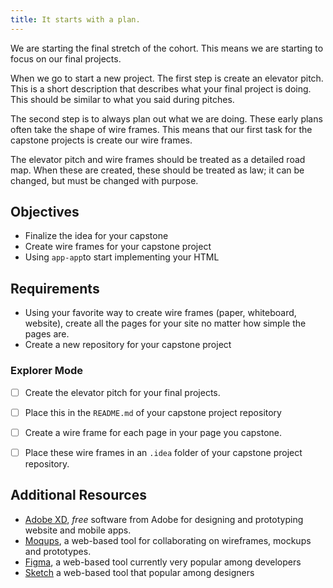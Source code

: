 ```yaml
---
title: It starts with a plan.
---
```


We are starting the final stretch of the cohort. This means we are starting to focus on our final projects.

When we go to start a new project. The first step is create an elevator pitch. This is a short description that describes what your final project is doing. This should be similar to what you said during pitches.

The second step is to always plan out what we are doing. These early plans often take the shape of wire frames. This means that our first task for the capstone projects is create our wire frames.

The elevator pitch and wire frames should be treated as a detailed road map. When these are created, these should be treated as law; it can be changed, but must be changed with purpose.

## Objectives

- Finalize the idea for your capstone
- Create wire frames for your capstone project
- Using `app-app`to start implementing your HTML

## Requirements

- Using your favorite way to create wire frames (paper, whiteboard, website), create all the pages for your site no matter how simple the pages are.
- Create a new repository for your capstone project

### Explorer Mode

- [ ] Create the elevator pitch for your final projects.
- [ ] Place this in the `README.md` of your capstone project repository

- [ ] Create a wire frame for each page in your page you capstone.
- [ ] Place these wire frames in an `.idea` folder of your capstone project repository.

## Additional Resources

- [Adobe XD](https://www.adobe.com/products/xd.html), _free_ software from Adobe for designing and prototyping website and mobile apps.
- [Moqups](https://moqups.com/), a web-based tool for collaborating on wireframes, mockups and prototypes.
- [Figma](https://www.figma.com/), a web-based tool currently very popular among developers
- [Sketch](https://www.sketch.com/) a web-based tool that popular among designers

